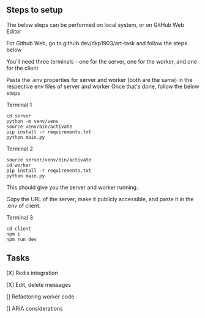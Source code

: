 ## Steps to setup
The below steps can be performed on local system, or on GitHub Web Editor

For Github Web, go to github.dev/dkp1903/art-task and follow the steps below

You'll need three terminals - one for the server, one for the worker, and one for the client

Paste the .env properties for server and worker (both are the same) in the respective env files of server and worker
Once that's done, follow the below steps

Terminal 1
```
cd server
python -m venv/venv
source venv/bin/activate
pip install -r requirements.txt
python main.py  
```

Terminal 2
```
source server/venv/bin/activate
cd worker
pip install -r requirements.txt
python main.py
```

This should give you the server and worker running.

Copy the URL of the server, make it publicly accessible, and paste it in the .env of client.

Terminal 3
```
cd client
npm i
npm run dev
```


## Tasks
[X] Redis integration

[X] Edit, delete messages

[] Refactoring worker code

[] ARIA considerations